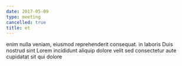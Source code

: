 ```yaml
---
date: 2017-05-09
type: meeting
cancelled: true
title: et
---
```

enim nulla veniam, eiusmod reprehenderit consequat. in laboris Duis nostrud sint Lorem incididunt aliquip dolore velit sed consectetur aute cupidatat sit qui dolore